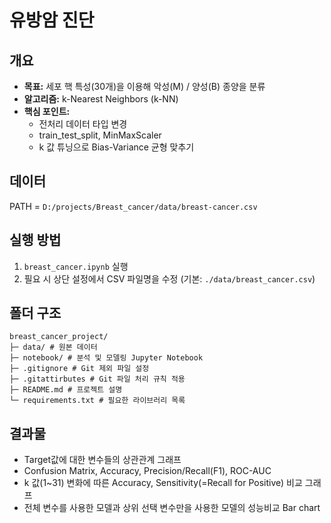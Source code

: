 # 유방암 진단

## 개요
- **목표:** 세포 핵 특성(30개)을 이용해 악성(M) / 양성(B) 종양을 분류
- **알고리즘:** k-Nearest Neighbors (k-NN)
- **핵심 포인트:**
  - 전처리 데이터 타입 변경
  - train_test_split, MinMaxScaler
  - k 값 튜닝으로 Bias-Variance 균형 맞추기

## 데이터
PATH = `D:/projects/Breast_cancer/data/breast-cancer.csv`

## 실행 방법
1. `breast_cancer.ipynb` 실행
2. 필요 시 상단 설정에서 CSV 파일명을 수정 (기본: `./data/breast_cancer.csv`)

## 폴더 구조
```
breast_cancer_project/
├─ data/ # 원본 데이터
├─ notebook/ # 분석 및 모델링 Jupyter Notebook
├─ .gitignore # Git 제외 파일 설정
├─ .gitattirbutes # Git 파일 처리 규칙 적용
├─ README.md # 프로젝트 설명
└─ requirements.txt # 필요한 라이브러리 목록
```

## 결과물
- Target값에 대한 변수들의 상관관계 그래프
- Confusion Matrix, Accuracy, Precision/Recall(F1), ROC-AUC
- k 값(1~31) 변화에 따른 Accuracy, Sensitivity(=Recall for Positive) 비교 그래프
- 전체 변수를 사용한 모델과 상위 선택 변수만을 사용한 모델의 성능비교 Bar chart
